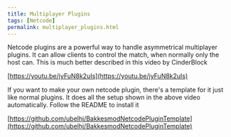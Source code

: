 ```yaml
---
title: Multiplayer Plugins
tags: [Netcode]
permalink: multiplayer_plugins.html
---
```


Netcode plugins are a powerful way to handle asymmetrical multiplayer plugins. It can allow clients to control the match, when normally only the host can. This is much better described in this video by CinderBlock

[https://youtu.be/jyFuN8k2uIs](https://youtu.be/jyFuN8k2uIs)

If you want to make your own netcode plugin, there's a template for it just like normal plugins. It does all the setup shown in the above video automatically. Follow the README to install it 

[https://github.com/ubelhj/BakkesmodNetcodePluginTemplate](https://github.com/ubelhj/BakkesmodNetcodePluginTemplate)
